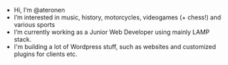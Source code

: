 - Hi, I’m @ateronen
- I’m interested in music, history, motorcycles, videogames (+ chess!) and various sports
- I’m currently working as a Junior Web Developer using mainly LAMP stack.
- I'm building a lot of Wordpress stuff, such as websites and customized plugins for clients etc.

<!---
ateronen/ateronen is a ✨ special ✨ repository because its `README.md` (this file) appears on your GitHub profile.
You can click the Preview link to take a look at your changes.
--->
